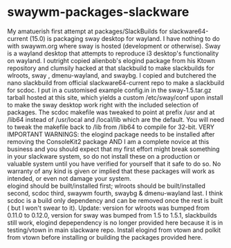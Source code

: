 # swaywm-packages-slackware
My amatuerish first attempt at packages/SlackBuilds for slackware64-current (15.0) is packaging sway desktop for wayland. I have nothing to do with swaywm.org where sway is hosted (development or otherwise). Sway is a wayland desktop that attempts to reproduce i3 desktop's functionality on wayland. I outright copied alienbob's elogind package from his Ktown repository and clumsily hacked at that slackbuild to make slackbuilds for wlroots, sway , dmenu-wayland, and swaybg. I copied and butchered the nano slackbuild from official slackware64-current repo to make a slackbuild for scdoc. I put in a customised example config.in in the sway-1.5.tar.gz tarball hosted at this site, which yields a custom /etc/sway/conf upon install to make the sway desktop work right with the included selection of packages. The scdoc makefile was tweaked to point at prefix /usr and at /lib64 instead of /usr/local and /local/lib which are the default. You will need to tweak the makefile back to /lib from /lib64 to compile for 32-bit. VERY IMPORTANT WARNINGS: the elogind package needs to be installed after removing the ConsoleKit2 package AND I am a complete novice at this business and you should expect that my first effort might break something in your slackware system, so do not install these on a production or valuable system until you have verified for yourself that it safe to do so. No warranty of any kind is given or implied that these packages will work as intended, or even not damage your system.  
elogind should be built/installed first; wlroots should be built/installed second, scdoc third, swaywm fourth, swaybg & dmenu-wayland last. I think scdoc is a build only dependency and can be removed once the rest is built ( but I won't swear to it).
Update: version for wlroots was bumped from 0.11.0 to 0.12.0, version for sway was bumped from 1.5 to 1.5.1, slackbuilds still work, elogind depependency is no longer provided here because it is in testing/vtown in main slackware repo. Install elogind from vtown and polkit from vtown before installing or building the packages provided here.